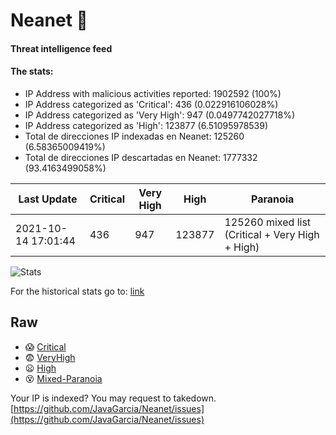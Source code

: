 # Neanet :hocho:
#### Threat intelligence feed
#### The stats:

- IP Address with malicious activities reported: 1902592 (100%)
- IP Address categorized as 'Critical':  436 (0.022916106028%)
- IP Address categorized as 'Very High':  947 (0.0497742027718%)
- IP Address categorized as 'High':  123877 (6.51095978539)
- Total de direcciones IP indexadas en Neanet:  125260 (6.58365009419%)
- Total de direcciones IP descartadas en Neanet:  1777332 (93.4163499058%)

| Last Update | Critical | Very High | High | Paranoia |
| --- | --- | --- | --- | --- |
| 2021-10-14 17:01:44 | 436 | 947 | 123877 | 125260 mixed list (Critical + Very High + High)|

![Stats](https://docs.google.com/spreadsheets/d/e/2PACX-1vSnaNMIXVabIpDJjufMlzH7poXnshF3mgd8Is1g9ytUEzVsP5my4Trn8f-xkoLLQ38xpL3HtmUexLo6/pubchart?oid=501124687&format=image)

For the historical stats go to: [link](/stats.csv)
## Raw
- :scream: [Critical](https://raw.githubusercontent.com/JavaGarcia/Neanet/master/blacklists/neanet_critical.txt)
- :fearful: [VeryHigh](https://raw.githubusercontent.com/JavaGarcia/Neanet/master/blacklists/neanet_veryHigh.txtt)
- :frowning: [High](https://raw.githubusercontent.com/JavaGarcia/Neanet/master/blacklists/neanet_high.txt)
- :dizzy_face: [Mixed-Paranoia](https://raw.githubusercontent.com/JavaGarcia/Neanet/master/blacklists/neanet_all.txt)


Your IP is indexed? You may request to takedown. [https://github.com/JavaGarcia/Neanet/issues](https://github.com/JavaGarcia/Neanet/issues)


















































































































































































































































































































































































































































































































































































































































































































































































































































































































































































































































































































































































































































































































































































































































































































































































































































































































































































































































































































































































































































































































































































































































































































































































































































































































































































































































































































































































































































































































































































































































































































































































































































































































































































































































































































































































































































































































































































































































































































































































































































































































































































































































































































































































































































































































































































































































































































































































































































































































































































































































































































































































































































































































































































































































































































































































































































































































































































































































































































































































































































































































































































































































































































































































































































































































































































































































































































































































































































































































































































































































































































































































































































































































































































































































































































































































































































































































































































































































































































































































































































































































































































































































































































































































































































































































































































































































































































































































































































































































































































































































































































































































































































































































































































































































































































































































































































































